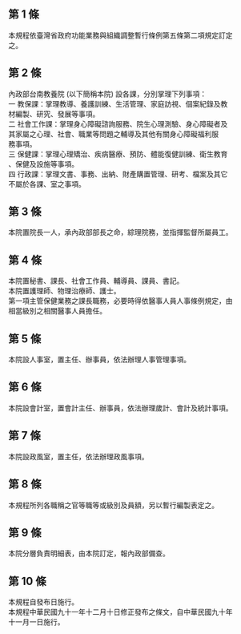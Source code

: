 第 1 條
-------
本規程依臺灣省政府功能業務與組織調整暫行條例第五條第二項規定訂定  
之。

第 2 條
-------
內政部台南教養院 (以下簡稱本院) 設各課，分別掌理下列事項：  
一  教保課：掌理教導、養護訓練、生活管理、家庭訪視、個案紀錄及教  
    材編製、研究、發展等事項。  
二  社會工作課：掌理身心障礙諮詢服務、院生心理測驗、身心障礙者及  
    其家屬之心理、社會、職業等問題之輔導及其他有關身心障礙福利服  
    務事項。  
三  保健課：掌理心理矯治、疾病醫療、預防、體能復健訓練、衛生教育  
    、保健及設施等事項。  
四  行政課：掌理文書、事務、出納、財產購置管理、研考、檔案及其它  
    不屬於各課、室之事項。

第 3 條
-------
本院置院長一人，承內政部部長之命，綜理院務，並指揮監督所屬員工。

第 4 條
-------
本院置秘書、課長、社會工作員、輔導員、課員、書記。                
本院置護理師、物理治療師、護士。                                  
第一項主管保健業務之課長職務，必要時得依醫事人員人事條例規定，由  
相當級別之相關醫事人員擔任。

第 5 條
-------
本院設人事室，置主任、辦事員，依法辦理人事管理事項。

第 6 條
-------
本院設會計室，置會計主任、辦事員，依法辦理歲計、會計及統計事項。

第 7 條
-------
本院設政風室，置主任，依法辦理政風事項。

第 8 條
-------
本規程所列各職稱之官等職等或級別及員額，另以暫行編製表定之。

第 9 條
-------
本院分層負責明細表，由本院訂定，報內政部備查。

第 10 條
--------
本規程自發布日施行。                                              
本規程中華民國九十一年十二月十日修正發布之條文，自中華民國九十年  
十一月一日施行。

